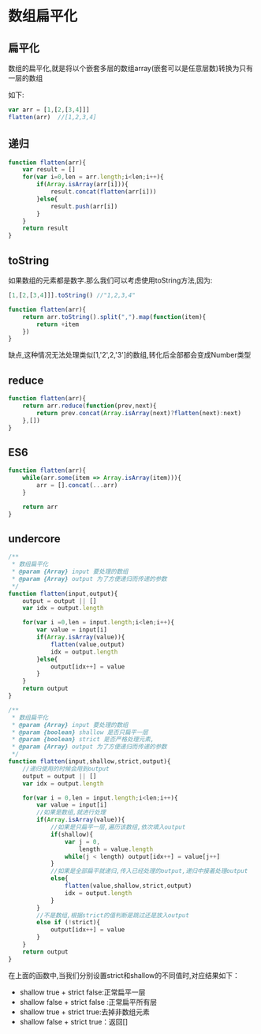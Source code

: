 # 数组扁平化

## 扁平化

数组的扁平化,就是将以个嵌套多层的数组array(嵌套可以是任意层数)转换为只有一层的数组

如下:

``` javascript
var arr = [1,[2,[3,4]]]
flatten(arr)  //[1,2,3,4]
```

## 递归

``` javascript
function flatten(arr){
    var result = []
    for(var i=0,len = arr.length;i<len;i++){
        if(Array.isArray(arr[i])){
            result.concat(flatten(arr[i]))
        }else{
            result.push(arr[i])
        }
    }
    return result
}
```

## toString

如果数组的元素都是数字.那么我们可以考虑使用toString方法,因为:

``` javascript
[1,[2,[3,4]]].toString() //"1,2,3,4"
```

``` javascript
function flatten(arr){
    return arr.toString().split(",").map(function(item){
        return +item
    })
}
```

缺点,这种情况无法处理类似[1,'2',2,'3']的数组,转化后全部都会变成Number类型

## reduce

``` javascript
function flatten(arr){
    return arr.reduce(function(prev,next){
        return prev.concat(Array.isArray(next)?flatten(next):next)
    },[])
}
```

## ES6

``` javascript
function flatten(arr){
    while(arr.some(item => Array.isArray(item))){
        arr = [].concat(...arr)
    }

    return arr
}
```

## undercore

``` javascript
/**
 * 数组扁平化
 * @param {Array} input 要处理的数组
 * @param {Array} output 为了方便递归而传递的参数
 */
function flatten(input,output){
    output = output || []
    var idx = output.length

    for(var i =0,len = input.length;i<len;i++){
        var value = input[i]
        if(Array.isArray(value)){
            flatten(value,output)
            idx = output.length
        }else{
            output[idx++] = value
        }
    }
    return output
}
```

``` javascript
/**
 * 数组扁平化
 * @param {Array} input 要处理的数组
 * @param {boolean} shallow 是否只扁平一层
 * @param {boolean} strict 是否严格处理元素,
 * @param {Array} output 为了方便递归而传递的参数
 */
function flatten(input,shallow,strict,output){
    //递归使用的时候会用到output
    output = output || []
    var idx = output.length

    for(var i = 0,len = input.length;i<len;i++){
        var value = input[i]
        //如果是数组,就进行处理
        if(Array.isArray(value)){
            //如果是只扁平一层,遍历该数组,依次填入output
            if(shallow){
                var j = 0,
                    length = value.length
                while(j < length) output[idx++] = value[j++]
            }
            //如果是全部扁平就递归,传入已经处理的output,递归中接着处理output
            else{
                flatten(value,shallow,strict,output)
                idx = output.length
            }
        }
        //不是数组,根据strict的值判断是跳过还是放入output
        else if (!strict){
            output[idx++] = value
        }
    }
    return output
}
```

在上面的函数中,当我们分别设置strict和shallow的不同值时,对应结果如下：

* shallow true + strict false:正常扁平一层
* shallow false + strict false :正常扁平所有层
* shallow true + strict true:去掉非数组元素
* shallow false + strict true：返回[]


